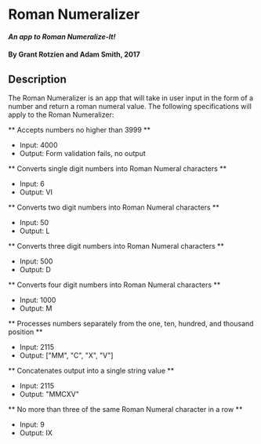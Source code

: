 # Roman Numeralizer

#### _An app to Roman Numeralize-It!_

#### By **Grant Rotzien** and **Adam Smith**, 2017

## Description

The Roman Numeralizer is an app that will take in user input in the form of a number and return a roman numeral value. The following specifications will apply to the Roman Numeralizer:

** Accepts numbers no higher than 3999 **
  * Input: 4000
  * Output: Form validation fails, no output

** Converts single digit numbers into Roman Numeral characters **
  * Input: 6
  * Output: VI

** Converts two digit numbers into Roman Numeral characters **
  * Input: 50
  * Output: L

** Converts three digit numbers into Roman Numeral characters **
  * Input: 500
  * Output: D

** Converts four digit numbers into Roman Numeral characters **
  * Input: 1000
  * Output: M

** Processes numbers separately from the one, ten, hundred, and thousand position **
  * Input: 2115
  * Output: ["MM", "C", "X", "V"]

** Concatenates output into a single string value **
  * Input: 2115
  * Output: "MMCXV"

** No more than three of the same Roman Numeral character in a row **
  * Input: 9
  * Output: IX
  
